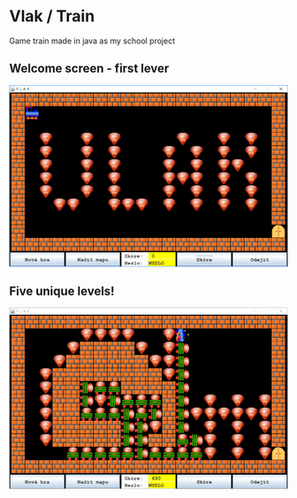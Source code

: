 # Vlak / Train
Game train made in java as my school project

## Welcome screen - first lever
![alt text](https://github.com/bouskaf/vlak/blob/master/obrazky/printscreen.PNG "Welcome screen")

## Five unique levels!
![alt text](https://github.com/bouskaf/vlak/blob/master/obrazky/printscreen2.PNG "Crash")

